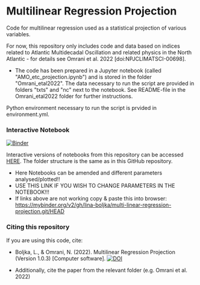 # Multilinear Regression Projection
Code for multilinear regression used as a statistical projection of various variables. 

For now, this repository only includes code and data based on indices related to Atlantic Multidecadal Oscillation and related physics in the North Atlantic - for details see Omrani et al. 2022 [doi:NPJCLIMATSCI-00698].

* The code has been prepared in a Jupyter notebook (called "AMO_etc_projection.ipynb") and is stored in the folder "Omrani_etal2022". The data necessary to run the script are provided in folders "txts" and "nc" next to the notebook. See README-file in the Omrani_etal2022 folder for further instructions. 

Python environment necessary to run the script is prvided in environment.yml.

### Interactive Notebook

[![Binder](https://mybinder.org/badge_logo.svg)](https://mybinder.org/v2/gh/lina-boljka/multi-linear-regression-projection.git/HEAD)

Interactive versions of notebooks from this repository can be accessed <a href="https://mybinder.org/v2/gh/lina-boljka/multi-linear-regression-projection.git/HEAD"> HERE</a>. The folder structure is the same as in this GitHub repository.
* Here Notebooks can be amended and different parameters analysed/plotted!! 
* USE THIS LINK IF YOU WISH TO CHANGE PARAMETERS IN THE NOTEBOOK!!!
* If links above are not working copy & paste this into browser: https://mybinder.org/v2/gh/lina-boljka/multi-linear-regression-projection.git/HEAD


### Citing this repository

If you are using this code, cite: 
* Boljka, L., & Omrani, N. (2022). Multilinear Regression Projection (Version 1.0.3) [Computer software]. [![DOI](https://zenodo.org/badge/477755969.svg)](https://zenodo.org/badge/latestdoi/477755969)

* Additionally, cite the paper from the relevant folder (e.g. Omrani et al. 2022)
